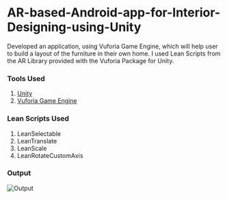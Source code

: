 # AR-based-Android-app-for-Interior-Designing-using-Unity
Developed an application, using Vuforia Game Engine, which will help user to build a layout of the furniture in their own home. I used Lean Scripts from the AR Library provided with the Vuforia Package for Unity. 

### Tools Used
1. [Unity](https://docs.unity3d.com/Manual/index.html) 
2. [Vuforia Game Engine](https://library.vuforia.com/getting-started/overview.html)

### Lean Scripts Used
1. LeanSelectable
2. LeanTranslate
3. LeanScale
4. LeanRotateCustomAxis

### Output
![Output](https://i.ibb.co/Ld4xDmW/Screenshot-2019-08-29-at-2-48-35-PM.png)
